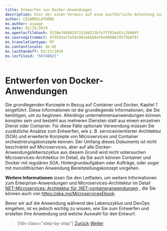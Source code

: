 ```yaml
---
title: Entwerfen von Docker-Anwendungen
description: Hier der einen Verweis auf eine ausführliche Anleitung zur Microservices-Architektur, da dies ein Thema ist, die sie nicht in diesem Handbuch beschrieben wird.
author: CESARDELATORRE
ms.author: wiwagn
ms.date: 02/15/2019
ms.openlocfilehash: 5238ef8d9025f1518d513bfa7ff83eb51c2b88df
ms.sourcegitcommit: 8f95d3a37e591963ebbb9af6e90686fd5f3b8707
ms.translationtype: MT
ms.contentlocale: de-DE
ms.lasthandoff: 02/23/2019
ms.locfileid: "56748621"
---
```

# <a name="design-docker-applications"></a>Entwerfen von Docker-Anwendungen

Die grundlegenden Konzepte in Bezug auf Container und Docker, Kapitel 1 eingeführt. Diese Informationen ist die grundlegende Informationen, die Sie benötigen, um zu beginnen. Allerdings unternehmensanwendungen können komplex sein und besteht aus mehreren Diensten statt aus einem einzelnen Dienst oder Container. Für diese Fälle optionale Verwendung müssen Sie zusätzliche Ansätze zum Entwerfen, wie z. B. serviceorientierter Architektur (SOA) und erweiterte Konzepte von Microservices und Container orchestrierungskonzepte kennen. Der Umfang dieses Dokuments ist nicht beschränkt auf Microservices, aber auf alle Docker-Anwendungslebenszyklus aus diesem Grund wird nicht untersuchen Microservices-Architektur im Detail, da Sie auch können Container und Docker mit regulären SOA, Hintergrundaufgaben oder Aufträge, oder sogar mit monolithischen Anwendung Bereitstellungskonzept vorgehen.

**Weitere Informationen** lesen Sie den Leitfaden, um weitere Informationen zum Enterprise-Anwendungen und Microservices-Architektur im Detail [NET-Microservices: Architektur für .NET-containeranwendungen](https://docs.microsoft.com/dotnet/standard/microservices-architecture) , die Sie können auch von <https://aka.ms/MicroservicesEbook>.

Bevor wir auf die Anwendung während des Lebenszyklus und DevOps eingehen, ist es jedoch wichtig zu wissen, wie Sie zum Entwerfen und erstellen Ihre Anwendung und welche Auswahl für den Entwurf.

>[!div class="step-by-step"]
>[Zurück](index.md)
>[Weiter](common-container-design-principles.md)
